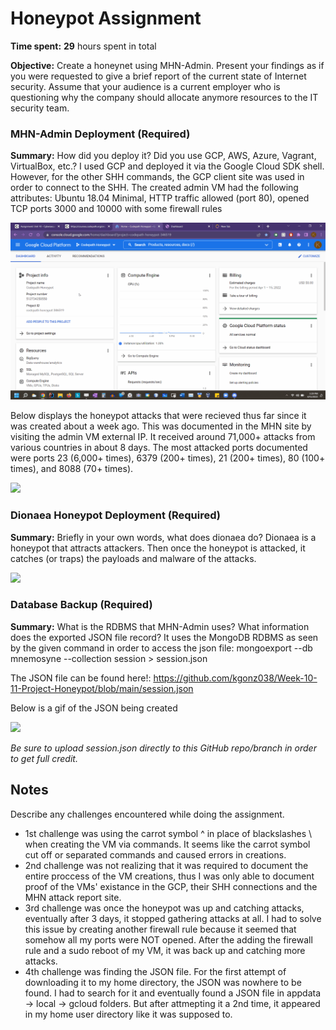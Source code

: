 # Honeypot Assignment

**Time spent:** **29** hours spent in total

**Objective:** Create a honeynet using MHN-Admin. Present your findings as if you were requested to give a brief report of the current state of Internet security. Assume that your audience is a current employer who is questioning why the company should allocate anymore resources to the IT security team.

### MHN-Admin Deployment (Required)

**Summary:** How did you deploy it? Did you use GCP, AWS, Azure, Vagrant, VirtualBox, etc.?
I used GCP and deployed it via the Google Cloud SDK shell. However, for the other SHH commands, the GCP client site was used in order to connect to the SHH.
The created admin VM had the following attributes: Ubuntu 18.04 Minimal, HTTP traffic allowed (port 80), opened TCP ports 3000 and 10000 with some firewall rules

<img src="mhn-admin.gif">

Below displays the honeypot attacks that were recieved thus far since it was created about a week ago. This was documented in the MHN site by visiting the admin VM external IP. It received around 71,000+ attacks from various countries in about 8 days. The most attacked ports documented were ports 23 (6,000+ times), 6379 (200+ times), 21 (200+ times), 80 (100+ times), and 8088 (70+ times).

<img src="mhn-admin-attacks.gif">

### Dionaea Honeypot Deployment (Required)

**Summary:** Briefly in your own words, what does dionaea do?
Dionaea is a honeypot that attracts attackers. Then once the honeypot is attacked, it catches (or traps) the payloads and malware of the attacks.

<img src="dionaea-honeypot.gif">

### Database Backup (Required) 

**Summary:** What is the RDBMS that MHN-Admin uses? What information does the exported JSON file record?
It uses the MongoDB RDBMS as seen by the given command in order to access the json file: mongoexport --db mnemosyne --collection session > session.json

The JSON file can be found here!: https://github.com/kgonz038/Week-10-11-Project-Honeypot/blob/main/session.json

Below is a gif of the JSON being created

<img src="database-backup.gif">

*Be sure to upload session.json directly to this GitHub repo/branch in order to get full credit.*

## Notes

Describe any challenges encountered while doing the assignment.

- 1st challenge was using the carrot symbol ^ in place of blackslashes \ when creating the VM via commands. It seems like the carrot symbol cut off or separated commands and caused errors in creations.
- 2nd challenge was not realizing that it was required to document the entire proccess of the VM creations, thus I was only able to document proof of the VMs' existance in the GCP, their SHH connections and the MHN attack report site.
- 3rd challenge was once the honeypot was up and catching attacks, eventually after 3 days, it stopped gathering attacks at all. I had to solve this issue by creating another firewall rule because it seemed that somehow all my ports were NOT opened. After the adding the firewall rule and a sudo reboot of my VM, it was back up and catching more attacks.
- 4th challenge was finding the JSON file. For the first attempt of downloading it to my home directory, the JSON was nowhere to be found. I had to search for it and eventually found a JSON file in appdata -> local -> gcloud folders. But after attmepting it a 2nd time, it appeared in my home user directory like it was supposed to. 
